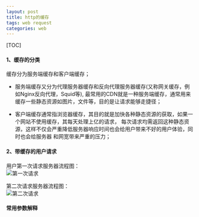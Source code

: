 ```yaml
---
layout: post
title: http的缓存
tags: web request
categories: web
---     
```

 
[TOC]

  
#### 1、缓存的分类   
 
缓存分为服务端缓存和客户端缓存；  
  
* 服务端缓存又分为代理服务器缓存和反向代理服务器缓存(又称网关缓存，例如Nginx反向代理，Squid等),
最常用的CDN就是一种服务端缓存，通常用来缓存一些静态资源如图片，文件等，目的是让请求能够走捷径；  
  
* 客户端缓存通常指浏览器缓存，其目的就是加快各种静态资源的获取，如果一个网站不使用缓存，其每天处理上亿的请求，
每次请求均需返回这种静态资源，这样不仅会严重降低服务器响应时间也会给用户带来不好的用户体验，同时也会给服务器
和网宽带来严重的压力；  

#### 2、带缓存的用户请求   

用户第一次请求服务器流程图：      
![第一次请求](https://zy123a.github.io/zy-blog/images/web/firstRequest.jpg)   
  
第二次请求服务器流程图：   
![第二次请求](https://zy123a.github.io/zy-blog/images/web/twoRequest.png)   

#### 常用参数解释   
 

